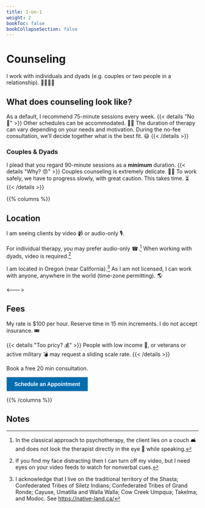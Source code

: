 ```yaml
---
title: 1-on-1
weight: 2
bookToc: false
bookCollapseSection: false
---
```


# Counseling

I work with individuals and dyads (e.g. couples or two people in a relationship). 🫱🏿‍🫲🏻

## What does counseling look like?

As a default, I recommend 75-minute sessions every week.
{{< details "No 🤨" >}}
Other schedules can be accommodated. 🙏🏼
The duration of therapy can vary depending on your needs and motivation.
During the no-fee consultation, we’ll decide together what is the best fit. 😃
{{< /details >}}

### Couples & Dyads

I plead that you regard 90-minute sessions as a **minimum** duration.
{{< details "Why? 😠" >}}
Couples counseling is extremely delicate. 🦋🐛
To work safely, we have to progress slowly, with great caution.
This takes time. ⏳
{{< /details >}}

{{% columns %}}

## Location

I am seeing clients by video 📹 or audio-only 🎙️.

For individual therapy, you may prefer audio-only ☎.[^audio-only]
When working with dyads, video is required.[^one-way-video]

I am located in Oregon (near California).[^native]
As I am not licensed, I can work with anyone, anywhere in the world (time-zone permitting). 🌎

<--->

## Fees

My rate is $100 per hour. Reserve time in 15 min increments. I do not accept insurance. 🎟️

{{< details "Too pricy? 💰" >}}
People with low income 🎱, or veterans or active military 💣 may request a sliding scale rate.
{{< /details >}}

Book a free 20 min consultation.

<!-- ScheduleOnce button START -->
<button id="SOIBTN_jpintro" style="background: #006DAF; color: #ffffff; padding: 10px 20px; border: 1px solid #c8c8c8; font: bold 14px Arial; cursor: pointer;" data-height="580" data-psz="00" data-so-page="jpintro" data-delay="1">Schedule an Appointment</button>
<script type="text/javascript" src="https://cdn.oncehub.com/mergedjs/so.js"></script>
<!-- ScheduleOnce button END -->

{{% /columns %}}

## Notes

[^audio-only]: In the classical approach to psychotherapy, the client lies on a couch 🛋️ and does not look the therapist directly in the eye 👀 while speaking.

[^native]: I acknowledge that I live on the traditional
territory of the Shasta; Confederated Tribes of Siletz Indians;
Confederated Tribes of Grand Ronde; Cayuse, Umatilla and Walla Walla;
Cow Creek Umpqua; Takelma; and Modoc. See https://native-land.ca/

[^one-way-video]: If you find my face distracting then I can turn off
my video, but I need eyes on your video feeds to watch for nonverbal cues.
